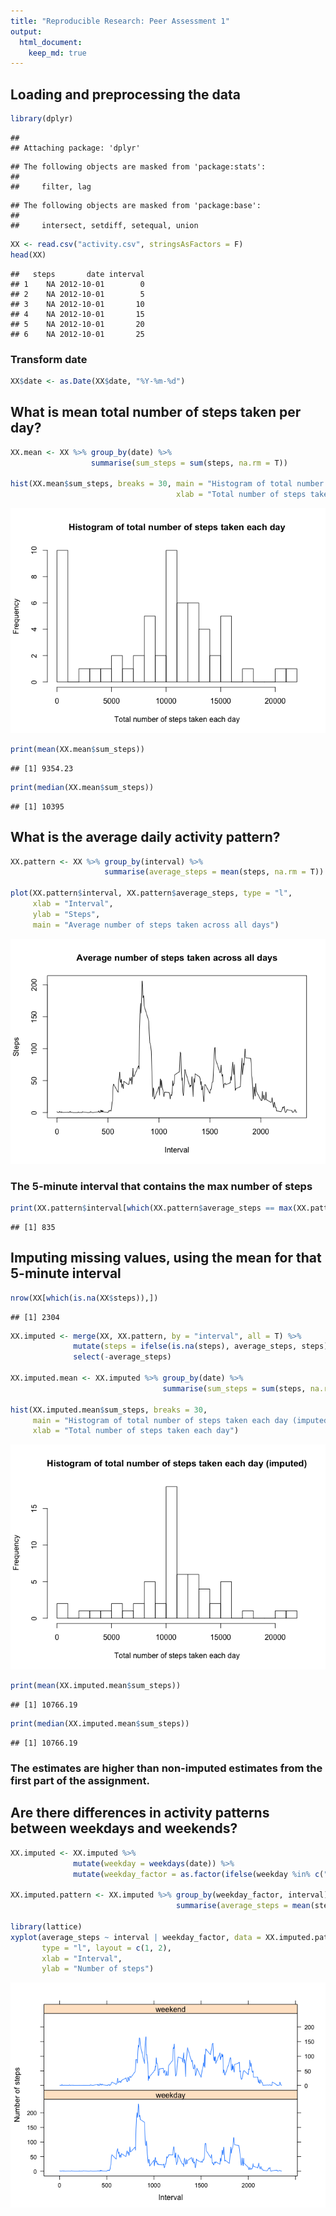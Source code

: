 ```yaml
---
title: "Reproducible Research: Peer Assessment 1"
output: 
  html_document:
    keep_md: true
---
```



## Loading and preprocessing the data

```r
library(dplyr)
```

```
## 
## Attaching package: 'dplyr'
```

```
## The following objects are masked from 'package:stats':
## 
##     filter, lag
```

```
## The following objects are masked from 'package:base':
## 
##     intersect, setdiff, setequal, union
```

```r
XX <- read.csv("activity.csv", stringsAsFactors = F)
head(XX)
```

```
##   steps       date interval
## 1    NA 2012-10-01        0
## 2    NA 2012-10-01        5
## 3    NA 2012-10-01       10
## 4    NA 2012-10-01       15
## 5    NA 2012-10-01       20
## 6    NA 2012-10-01       25
```
  
### Transform date

```r
XX$date <- as.Date(XX$date, "%Y-%m-%d")
```
   
     
       

## What is mean total number of steps taken per day?

```r
XX.mean <- XX %>% group_by(date) %>% 
                  summarise(sum_steps = sum(steps, na.rm = T))

hist(XX.mean$sum_steps, breaks = 30, main = "Histogram of total number of steps taken each day", 
                                     xlab = "Total number of steps taken each day")
```

![](PA1_template_files/figure-html/unnamed-chunk-3-1.png)<!-- -->

```r
print(mean(XX.mean$sum_steps))
```

```
## [1] 9354.23
```

```r
print(median(XX.mean$sum_steps))
```

```
## [1] 10395
```
  
  
  
## What is the average daily activity pattern?

```r
XX.pattern <- XX %>% group_by(interval) %>% 
                     summarise(average_steps = mean(steps, na.rm = T))

plot(XX.pattern$interval, XX.pattern$average_steps, type = "l", 
     xlab = "Interval", 
     ylab = "Steps",
     main = "Average number of steps taken across all days")
```

![](PA1_template_files/figure-html/unnamed-chunk-4-1.png)<!-- -->
  
### The 5-minute interval that contains the max number of steps

```r
print(XX.pattern$interval[which(XX.pattern$average_steps == max(XX.pattern$average_steps))])
```

```
## [1] 835
```
  
  
  
## Imputing missing values, using the mean for that 5-minute interval

```r
nrow(XX[which(is.na(XX$steps)),])
```

```
## [1] 2304
```

```r
XX.imputed <- merge(XX, XX.pattern, by = "interval", all = T) %>%
              mutate(steps = ifelse(is.na(steps), average_steps, steps)) %>%
              select(-average_steps)

XX.imputed.mean <- XX.imputed %>% group_by(date) %>% 
                                  summarise(sum_steps = sum(steps, na.rm = T))

hist(XX.imputed.mean$sum_steps, breaks = 30, 
     main = "Histogram of total number of steps taken each day (imputed)", 
     xlab = "Total number of steps taken each day")
```

![](PA1_template_files/figure-html/unnamed-chunk-6-1.png)<!-- -->

```r
print(mean(XX.imputed.mean$sum_steps))
```

```
## [1] 10766.19
```

```r
print(median(XX.imputed.mean$sum_steps))
```

```
## [1] 10766.19
```
  
### The estimates are higher than non-imputed estimates from the first part of the assignment.  
  
  
  
## Are there differences in activity patterns between weekdays and weekends?

```r
XX.imputed <- XX.imputed %>% 
              mutate(weekday = weekdays(date)) %>%
              mutate(weekday_factor = as.factor(ifelse(weekday %in% c("Saturday", "Sunday"), "weekend", "weekday")))
               
XX.imputed.pattern <- XX.imputed %>% group_by(weekday_factor, interval) %>% 
                                     summarise(average_steps = mean(steps, na.rm = T))

library(lattice)
xyplot(average_steps ~ interval | weekday_factor, data = XX.imputed.pattern, 
       type = "l", layout = c(1, 2),
       xlab = "Interval",
       ylab = "Number of steps")
```

![](PA1_template_files/figure-html/unnamed-chunk-7-1.png)<!-- -->
